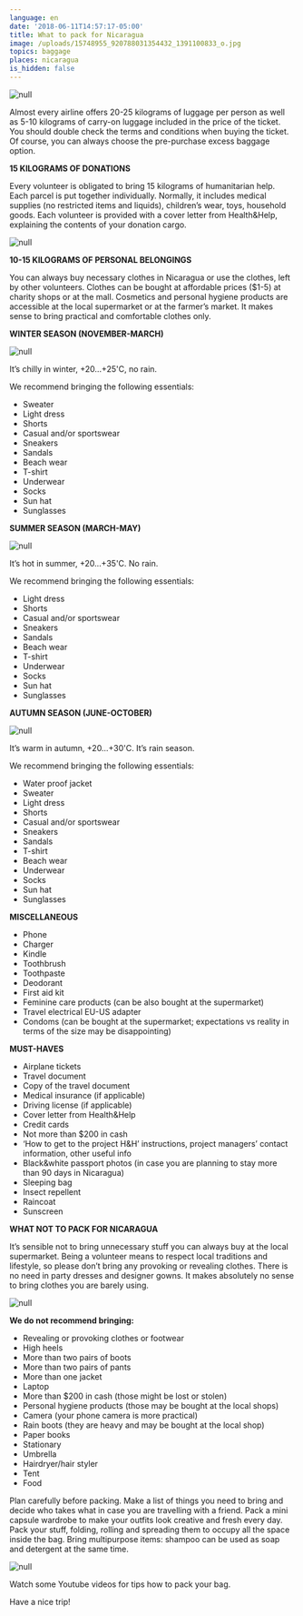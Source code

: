 ```yaml
---
language: en
date: '2018-06-11T14:57:17-05:00'
title: What to pack for Nicaragua
image: /uploads/15748955_920788031354432_1391100833_o.jpg
topics: baggage
places: nicaragua
is_hidden: false
---
```

![null](/uploads/15748955_920788031354432_1391100833_o.jpg)

Almost every airline offers 20-25 kilograms of luggage per person as well as 5-10  kilograms of carry-on luggage included in the price of the ticket. You should double  check the terms and conditions when buying the ticket. Of course, you can always  choose the pre-purchase excess baggage option.

**15 KILOGRAMS OF DONATIONS**

Every volunteer is obligated to bring 15 kilograms of humanitarian help. Each parcel is  put together individually. Normally, it includes medical supplies (no restricted items and  liquids), children’s wear, toys, household goods. Each volunteer is provided with a cover  letter from Health&amp;Help, explaining the contents of your donation cargo.

![null](/uploads/45177_800.jpg)

**10-15 KILOGRAMS OF PERSONAL BELONGINGS**

You can always buy necessary clothes in Nicaragua or use the clothes, left by other  volunteers. Clothes can be bought at affordable prices ($1-5) at charity shops or at the  mall. Cosmetics and personal hygiene products are accessible at the local supermarket  or at the farmer’s market. It makes sense to bring practical and comfortable clothes  only.

**WINTER SEASON (NOVEMBER-MARCH)**

![null](/uploads/l35a3716-fb-1-.jpg)

It’s chilly in winter, +20…+25'C, no rain.

We recommend bringing the following essentials:

* Sweater
* Light dress
* Shorts
* Casual and/or sportswear
* Sneakers
* Sandals
* Beach wear
* T-shirt
* Underwear
* Socks
* Sun hat
* Sunglasses

**SUMMER SEASON (MARCH-MAY)**

![null](/uploads/l35a4021-fb-1-.jpg)

It’s hot in summer, +20…+35'C. No rain.

We recommend bringing the following essentials:

* Light dress
* Shorts
* Casual and/or sportswear
* Sneakers
* Sandals
* Beach wear
* T-shirt
* Underwear
* Socks
* Sun hat
* Sunglasses

**AUTUMN SEASON (JUNE-OCTOBER)**

![null](/uploads/l35a4052-fb.jpg)

It’s warm in autumn, +20…+30'C. It’s rain season.

We recommend bringing the following essentials:

* Water proof jacket
* Sweater
* Light dress
* Shorts
* Casual and/or sportswear
* Sneakers
* Sandals
* T-shirt
* Beach wear
* Underwear
* Socks
* Sun hat
* Sunglasses

**MISCELLANEOUS**

* Phone
* Charger
* Kindle
* Toothbrush
* Toothpaste
* Deodorant
* First aid kit
* Feminine care products (can be also bought at the supermarket)
* Travel electrical EU-US adapter
* Condoms (can be bought at the supermarket; expectations vs reality in terms of the size   may be disappointing)

**MUST-HAVES**

* Airplane tickets
* Travel document
* Copy of the travel document
* Medical insurance (if applicable)
* Driving license (if applicable)
* Cover letter from Health&Help
* Credit cards
* Not more than $200 in cash
* ‘How to get to the project H&H’ instructions, project managers’ contact information, other useful info
* Black&white passport photos (in case you are planning to stay more than 90 days in Nicaragua)
* Sleeping bag
* Insect repellent
* Raincoat
* Sunscreen

**WHAT NOT TO PACK FOR NICARAGUA**

It’s sensible not to bring unnecessary stuff you can always buy at the local supermarket. Being a volunteer means to respect local traditions and lifestyle, so  please don’t bring any provoking or revealing clothes. There is no need in party dresses  and designer gowns. It makes absolutely no sense to bring clothes you are barely  using.

![null](/uploads/img_2193-fb-1-.jpg)

**We do not recommend bringing:**

* Revealing or provoking clothes or footwear
* High heels
* More than two pairs of boots
* More than two pairs of pants
* More than one jacket
* Laptop
* More than $200 in cash (those might be lost or stolen)
* Personal hygiene products (those may be bought at the local shops)
* Camera (your phone camera is more practical)
* Rain boots (they are heavy and may be bought at the local shop)
* Paper books
* Stationary
* Umbrella
* Hairdryer/hair styler
* Tent
* Food

Plan carefully before packing. Make a list of things you need to bring and decide who takes what in case you are travelling with a friend. Pack a mini capsule wardrobe to make your outfits look creative and fresh every day. Pack your stuff, folding, rolling and spreading them to occupy all the space inside the bag. Bring multipurpose items: shampoo can be used as soap and detergent at the same time.

![null](/uploads/luggage-packing-f.jpg)

Watch some Youtube videos for tips how to pack your bag.

Have a nice trip!
